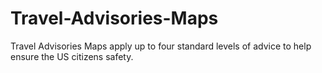 # Travel-Advisories-Maps
 Travel Advisories Maps apply up to four standard levels of advice to help ensure the US citizens safety.
